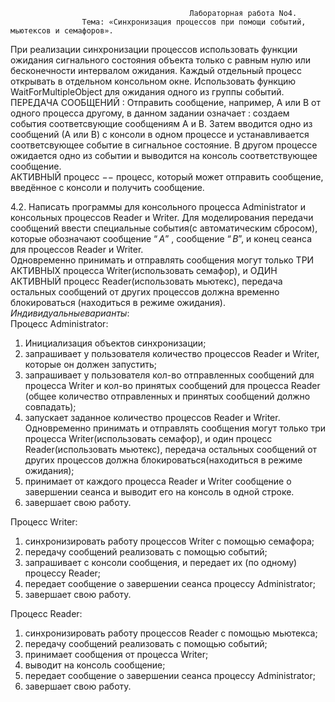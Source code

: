                                             Лабораторная работа No4.
                    Тема: «Синхронизация процессов при помощи событий, мьютексов и семафоров».                                  

При реализации синхронизации процессов использовать функции ожидания сигнального состояния объекта только с равным нулю или бесконечности интервалом ожидания. Каждый отдельный процесс открывать в отдельном консольном окне. Использовать функцию WaitForMultipleObject для ожидания одного из группы событий.                                                                    
ПЕРЕДАЧА СООБЩЕНИЙ : Отправить сообщение, например, А или В от одного процесса другому, в данном задании означает : создаем события соответсвующие сообщениям А и В. Затем вводится одно из сообщений (А или В) с консоли в одном процессе и устанавливается соответсвующее событие в сигнальное состояние. В другом процессе ожидается одно из событии и выводится на консоль соответствующее сообщение.                                                                                                                       
АКТИВНЫЙ процесс $--$ процесс, который может отправить сообщение, введённое с консоли и получить сообщение.

4.2. Написать программы для консольного процесса Administrator и консольных процессов Reader и Writer. Для моделирования передачи сообщений ввести специальные события(c автоматическим сбросом), которые обозначают сообщение $“A”$ , сообщение $“B”$, и конец сеанса для процессов Reader и Writer.                                                                                           
Одновременно принимать и отправлять сообщения могут только ТРИ АКТИВНЫХ процесса Writer(использовать семафор), и ОДИН АКТИВНЫЙ процесс Reader(использовать мьютекс), передача остальных сообщений от других процессов должна временно блокироваться (находиться в режиме ожидания).
                                            $Индивидуальные варианты:$                                                            
Процесс Administrator:
1. Инициализация объектов синхронизации;                                                                                        
2. запрашивает у пользователя количество процессов Reader и Writer, которые он должен запустить;                                  
3. запрашивает у пользователя кол-во отправленных сообщений для процесса Writer и кол-во принятых cообщений для процесса Reader (общее количество отправленных и принятых сообщений должно совпадать);                                                          
4. запускает заданное количество процессов Reader и Writer. Одновременно принимать и отправлять сообщения могут только три процесса Writer(использовать семафор), и один процесс Reader(использовать мьютекс), передача остальных сообщений от других процессов должна блокироваться(находиться в режиме ожидания);                                                                     
5. принимает от каждого процесса Reader и Writer сообщение о завершении сеанса и выводит его на консоль в одной строке.         
6. завершает свою работу.                                                                                                       

Процесс Writer:                                                                                                                 
1. синхронизировать работу процессов Writer с помощью семафора;                                                                  
2. передачу сообщений реализовать с помощью событий;                                                                            
3. запрашивает с консоли сообщения, и передает их (по одному) процессу Reader;                                                  
4. передает сообщение о завершении сеанса процессу Administrator;
5. завершает свою работу.                                                                                                       

Процесс Reader:                                                                                                                 
1. синхронизировать работу процессов Reader с помощью мьютекса;                                                                  
2. передачу сообщений реализовать с помощью событий;                                                                            
3. принимает сообщения от процесса Writer;                                                                                      
4. выводит на консоль сообщение;                                                                                                
5. передает сообщение о завершении сеанса процессу Administrator;                                                               
6. завершает свою работу.                                                                                                       
